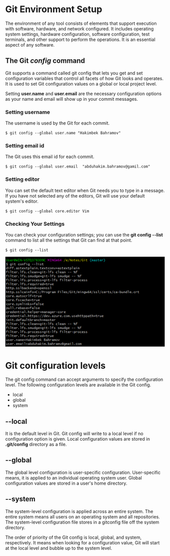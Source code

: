 # Git Environment Setup
The environment of any tool consists of elements that support execution with software, hardware, and network configured. It includes operating system settings, hardware configuration, software configuration, test terminals, and other support to perform the operations. It is an essential aspect of any software.

## The Git *config* command
Git supports a command called git config that lets you get and set configuration variables that control all facets of how Git looks and operates. It is used to set Git configuration values on a global or local project level.

Setting **user.name** and **user.email** are the necessary configuration options as your name and email will show up in your commit messages.

### Setting username
The username is used by the Git for each commit.
```
$ git config --global user.name "Hakimbek Bahramov"  
```

### Setting email id
The Git uses this email id for each commit.
```
$ git config --global user.email  "abduhakim.bahramov@gamil.com"  
```

### Setting editor
You can set the default text editor when Git needs you to type in a message. If you have not selected any of the editors, Git will use your default system's editor.

```
$ git config --global core.editor Vim  
```

### Checking Your Settings
You can check your configuration settings; you can use the **git config --list** command to list all the settings that Git can find at that point.

```
$ git config --list  
```
![config list](image/config-list.png)

# Git configuration levels
The git config command can accept arguments to specify the configuration level. The following configuration levels are available in the Git config.

- local
- global
- system

## --local
It is the default level in Git. Git config will write to a local level if no configuration option is given. Local configuration values are stored in **.git/config** directory as a file.

## --global
The global level configuration is user-specific configuration. User-specific means, it is applied to an individual operating system user. Global configuration values are stored in a user's home directory.

## --system
The system-level configuration is applied across an entire system. The entire system means all users on an operating system and all repositories. The system-level configuration file stores in a gitconfig file off the system directory.

The order of priority of the Git config is local, global, and system, respectively. It means when looking for a configuration value, Git will start at the local level and bubble up to the system level.
